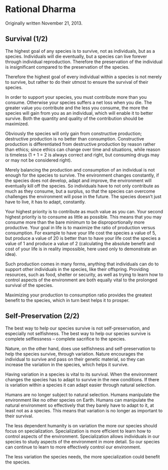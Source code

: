 # Rational Dharma

Originally written November 21, 2013.

## Survival (1/2)

The highest goal of any species is to survive, not as individuals, but as a species. Individuals will die eventually, but a species can live forever through individual reproduction. Therefore the preservation of the individual is insignificant compared to the preservation of the species.

Therefore the highest goal of every individual within a species is not merely to survive, but rather to do their utmost to ensure the survival of their species.

In order to support your species, you must contribute more than you consume. Otherwise your species suffers a net loss when you die. The greater value you contribute and the less you consume, the more the species will gain from you as an individual, which will enable it to better survive. Both the quantity and quality of the contribution should be maximized.

Obviously the species will only gain from constructive production; destructive production is no better than consumption. Constructive production is differentiated from destructive production by reason rather than ethics; since ethics can change over time and situations, while reason is timeless (1 + 1 = 2 is always correct and right, but consuming drugs may or may not be considered right).

Merely balancing the production and consumption of an individual is not enough for the species to survive. The environment changes constantly, if the species does not develop, adapt and improve, the environment will eventually kill off the species. So individuals have to not only contribute as much as they consume, but a surplus, so that the species can overcome challenges the environment will pose in the future. The species doesn’t just have to live, it has to adapt, constantly.

Your highest priority is to contribute as much value as you can. Your second highest priority is to consume as little as possible. This means that you may consume more than the bare minimum to be disproportionally more productive. Your goal in life is to maximize the ratio of production versus consumption. For example to have your life cost the species a value of 5, but produce a value of 20 is better than to have your life cost the species a value of 1 and produce a value of 2 (calculating the absolute benefit and cost of your life is in reality impossible, here used only to demonstrate an idea).

Such production comes in many forms, anything that individuals can do to support other individuals in the species, like their offspring. Providing resources, such as food, shelter or security, as well as trying to learn how to control aspects of the environment are both equally vital to the prolonged survival of the species.

Maximizing your production to consumption ratio provides the greatest benefit to the species, which in turn best helps it to prosper.

## Self-Preservation (2/2)

The best way to help our species survive is not self-preservation, and especially not selfishness. The best way to help our species survive is complete selflessness – complete sacrifice to the species.

Nature, on the other hand, does use selfishness and self-preservation to help the species survive, through variation. Nature encourages the individual to survive and pass on their genetic material, so they can increase the variation in the species, which helps it survive.

Having variation in a species is vital to its survival. When the environment changes the species has to adapt to survive in the new conditions. If there is variation within a species it can adapt easier through natural selection.

Humans are no longer subject to natural selection. Humans manipulate the environment like no other species on Earth. Humans can manipulate the natural environment so effectively that they barely have to adapt to it, at least not as a species. This means that variation is no longer as important to their survival.

The less dependent humanity is on variation the more our species should focus on specialization. Specialization is more efficient to learn how to control aspects of the environment. Specialization allows individuals in our species to study aspects of the environment in more detail. So our species can continue to learn to more effectively control our environment.

The less variation the species needs, the more specialization could benefit the species.